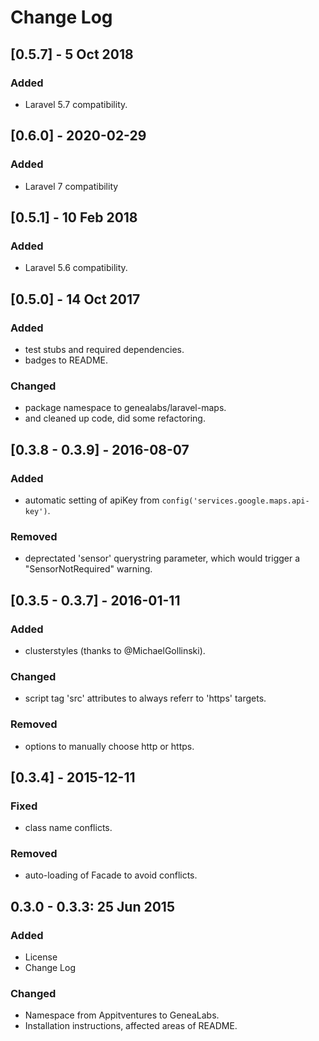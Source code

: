 # Change Log
## [0.5.7] - 5 Oct 2018
### Added
- Laravel 5.7 compatibility.

## [0.6.0] - 2020-02-29
### Added
- Laravel 7 compatibility

## [0.5.1] - 10 Feb 2018
### Added
- Laravel 5.6 compatibility.

## [0.5.0] - 14 Oct 2017
### Added
- test stubs and required dependencies.
- badges to README.

### Changed
- package namespace to genealabs/laravel-maps.
- and cleaned up code, did some refactoring.

## [0.3.8 - 0.3.9] - 2016-08-07
### Added
- automatic setting of apiKey from `config('services.google.maps.api-key')`.

### Removed
- deprectated 'sensor' querystring parameter, which would trigger a "SensorNotRequired" warning.

## [0.3.5 - 0.3.7] - 2016-01-11
### Added
- clusterstyles (thanks to @MichaelGollinski).

### Changed
- script tag 'src' attributes to always referr to 'https' targets.

### Removed
- options to manually choose http or https.

## [0.3.4] - 2015-12-11
### Fixed
- class name conflicts.

### Removed
- auto-loading of Facade to avoid conflicts.

## 0.3.0 - 0.3.3: 25 Jun 2015
### Added
- License
- Change Log

### Changed
- Namespace from Appitventures to GeneaLabs.
- Installation instructions, affected areas of README.
